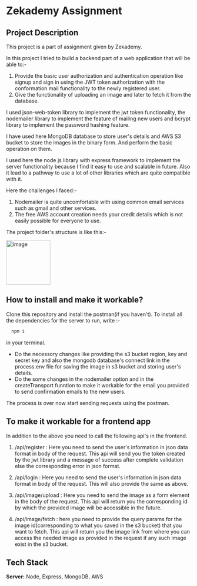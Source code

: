 # Zekademy Assignment


## Project Description

This project is a part of assignment given by Zekademy.

In this project I tried to build a backend part of a web application that will be able to:-
1. Provide the basic user authorization and authentication operation like signup and sign in using the JWT token authorization with the conformation mail functionality to the newly registered user.
2. Give the functionality of uploading an image and later to fetch it from the database.

I used json-web-token library to implement the jwt token functionality, the nodemailer library to implement the feature of mailing new users and bcrypt library to implement the password hashing feature. 

I have used here MongoDB database to store user's details and AWS S3 bucket to store the images in the binary form. And perform the basic operation on them.

I used here the node js library with express framework to implement the server functionality because I find it easy to use and scalable in future. Also it lead to a pathway to use a lot of other libraries which are quite compatible with it. 

Here the challenges I faced:-
1. Nodemailer is quite uncomfortable with using common email services such as gmail and other services. 
2. The free AWS account creation needs your credit details which is not easily possible for everyone to use.

The project folder's structure is like this:-

<img width="120" alt="image" src="https://user-images.githubusercontent.com/89704806/204096833-de854178-5c89-44d0-aaee-b2673f483831.png">


## How to install and make it workable?

Clone this repository and install the postman(if you haven't). 
To install all the dependencies for the server to run, write :-

```bash
  npm i
```
in your terminal.

- Do the necessory changes like providing the s3 bucket region, key and secret key and also the mongodb database's connect link in the process.env  file for saving the image in s3 bucket and storing user's details. 
- Do the some changes in the nodemailer option and in the createTransport funntion to make it workable for the email you provided to send confirmation emails to the new users.

The process is over now start sending requests using the postman.

## To make it workable for a frontend app
In addition to the above you need to call the following api's in the frontend.
1. /api/register : 
Here you need to send the user's information in json data format in body of the request.
This api will send you the token created by the jwt library and a message of success after complete validation else the corresponding error in json format.

2. /api/login : Here you need to send the user's information in json data format in body of the request.
This will also provide the same as above.

3. /api/image/upload : Here you need to send the image as a form element in the body of the request.
This api will return you the corresponding id by which the provided image will be accessible in the future.

4. /api/image/fetch : here you need to provide the query params for the image id(corresponding to what you saved in the s3 bucket) that you want to fetch.
This api will return you the image link from where you can access the needed image as provided in the request if any such image exist in the s3 bucket.


## Tech Stack


**Server:** Node, Express, MongoDB, AWS
